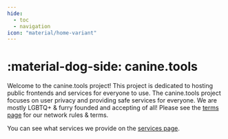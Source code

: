 ```yaml
---
hide:
  - toc
  - navigation
icon: "material/home-variant"
---
```

# :material-dog-side: canine.tools
Welcome to the canine.tools project! This project is dedicated to hosting public frontends and services for everyone to use. The canine.tools project focuses on user privacy and providing safe services for everyone. We are mostly LGBTQ+ & furry founded and accepting of all! Please see the [terms page](terms/index.md) for our network rules & terms.

You can see what services we provide on the [services page](services/index.md).

<div class="center">
    <div id="random-wolf"></div>
</div>